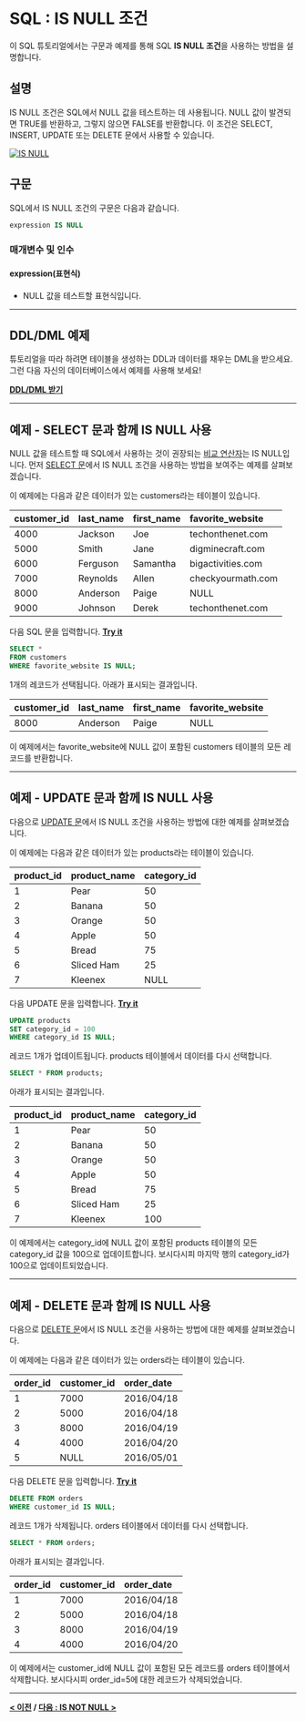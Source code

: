 # SQL : IS NULL 조건

이 SQL 튜토리얼에서는 구문과 예제를 통해 SQL **IS NULL 조건**을 사용하는 방법을 설명합니다.

## 설명
IS NULL 조건은 SQL에서 NULL 값을 테스트하는 데 사용됩니다. NULL 값이 발견되면 TRUE를 반환하고, 그렇지 않으면 FALSE를 반환합니다. 이 조건은 SELECT, INSERT, UPDATE 또는 DELETE 문에서 사용할 수 있습니다.

[![IS NULL](https://img.youtube.com/vi/DUGppOtEX-s/0.jpg)](https://youtu.be/DUGppOtEX-s)

## 구문
SQL에서 IS NULL 조건의 구문은 다음과 같습니다.
```SQL
expression IS NULL
```
### 매개변수 및 인수
#### **expression(표현식)**
- NULL 값을 테스트할 표현식입니다.

---
## DDL/DML 예제
튜토리얼을 따라 하려면 테이블을 생성하는 DDL과 데이터를 채우는 DML을 받으세요. 그런 다음 자신의 데이터베이스에서 예제를 사용해 보세요!

**[DDL/DML 받기](https://www.techonthenet.com/sql/is_null_ddl.php)**

---
## 예제 - SELECT 문과 함께 IS NULL 사용
NULL 값을 테스트할 때 SQL에서 사용하는 것이 권장되는 [비교 연산자](https://github.com/riz-jeong/TechOnTheNet-Korean-Translation/blob/main/SQL/Comparison_Operators.md)는 IS NULL입니다. 먼저 [SELECT 문](https://github.com/riz-jeong/TechOnTheNet-Korean-Translation/blob/main/SQL/SELECT.md)에서 IS NULL 조건을 사용하는 방법을 보여주는 예제를 살펴보겠습니다.

이 예제에는 다음과 같은 데이터가 있는 customers라는 테이블이 있습니다.

| customer_id | last_name | first_name | favorite_website  |
| :---------- | :-------- | :--------- | :---------------- |
| 4000        | Jackson   | Joe        | techonthenet.com  |
| 5000        | Smith     | Jane       | digminecraft.com  |
| 6000        | Ferguson  | Samantha   | bigactivities.com |
| 7000        | Reynolds  | Allen      | checkyourmath.com |
| 8000        | Anderson  | Paige      | NULL              |
| 9000        | Johnson   | Derek      | techonthenet.com  |

다음 SQL 문을 입력합니다. **[Try it](https://www.techonthenet.com/sql/is_null_sql.php)**
```SQL
SELECT *
FROM customers
WHERE favorite_website IS NULL;
```
1개의 레코드가 선택됩니다. 아래가 표시되는 결과입니다.

| customer_id | last_name | first_name | favorite_website |
| :---------- | :-------- | :--------- | :--------------- |
| 8000        | Anderson  | Paige      | NULL             |

이 예제에서는 favorite_website에 NULL 값이 포함된 customers 테이블의 모든 레코드를 반환합니다.

---
## 예제 - UPDATE 문과 함께 IS NULL 사용
다음으로 [UPDATE 문](https://github.com/riz-jeong/TechOnTheNet-Korean-Translation/blob/main/SQL/UPDATE.md)에서 IS NULL 조건을 사용하는 방법에 대한 예제를 살펴보겠습니다.

이 예제에는 다음과 같은 데이터가 있는 products라는 테이블이 있습니다.

| product_id | product_name | category_id |
| :--------- | :----------- | :---------- |
| 1          | Pear         | 50          |
| 2          | Banana       | 50          |
| 3          | Orange       | 50          |
| 4          | Apple        | 50          |
| 5          | Bread        | 75          |
| 6          | Sliced Ham   | 25          |
| 7          | Kleenex      | NULL        |

다음 UPDATE 문을 입력합니다. **[Try it](https://www.techonthenet.com/sql/is_null_sql.php)**
```SQL
UPDATE products
SET category_id = 100
WHERE category_id IS NULL;
```
레코드 1개가 업데이트됩니다. products 테이블에서 데이터를 다시 선택합니다.
```SQL
SELECT * FROM products;
```
아래가 표시되는 결과입니다.

| product_id | product_name | category_id |
| :--------- | :----------- | :---------- |
| 1          | Pear         | 50          |
| 2          | Banana       | 50          |
| 3          | Orange       | 50          |
| 4          | Apple        | 50          |
| 5          | Bread        | 75          |
| 6          | Sliced Ham   | 25          |
| 7          | Kleenex      | 100         |

이 예제에서는 category_id에 NULL 값이 포함된 products 테이블의 모든 category_id 값을 100으로 업데이트합니다. 보시다시피 마지막 행의 category_id가 100으로 업데이트되었습니다.

---
## 예제 - DELETE 문과 함께 IS NULL 사용
다음으로 [DELETE 문](https://github.com/riz-jeong/TechOnTheNet-Korean-Translation/blob/main/SQL/DELETE.md)에서 IS NULL 조건을 사용하는 방법에 대한 예제를 살펴보겠습니다.

이 예제에는 다음과 같은 데이터가 있는 orders라는 테이블이 있습니다.

| order_id | customer_id | order_date |
| :------- | :---------- | :--------- |
| 1        | 7000        | 2016/04/18 |
| 2        | 5000        | 2016/04/18 |
| 3        | 8000        | 2016/04/19 |
| 4        | 4000        | 2016/04/20 |
| 5        | NULL        | 2016/05/01 |

다음 DELETE 문을 입력합니다. **[Try it](https://www.techonthenet.com/sql/is_null_sql.php)**
```SQL
DELETE FROM orders
WHERE customer_id IS NULL;
```
레코드 1개가 삭제됩니다. orders 테이블에서 데이터를 다시 선택합니다.
```SQL
SELECT * FROM orders;
```
아래가 표시되는 결과입니다.

| order_id | customer_id | order_date |
| :------- | :---------- | :--------- |
| 1        | 7000        | 2016/04/18 |
| 2        | 5000        | 2016/04/18 |
| 3        | 8000        | 2016/04/19 |
| 4        | 4000        | 2016/04/20 |

이 예제에서는 customer_id에 NULL 값이 포함된 모든 레코드를 orders 테이블에서 삭제합니다. 보시다시피 order_id=5에 대한 레코드가 삭제되었습니다.

---
**[< 이전](https://github.com/riz-jeong/TechOnTheNet-Korean-Translation/blob/main/SQL/IN.md) / [다음 : IS NOT NULL >](https://github.com/riz-jeong/TechOnTheNet-Korean-Translation/blob/main/SQL/IS_NOT_NULL.md)**